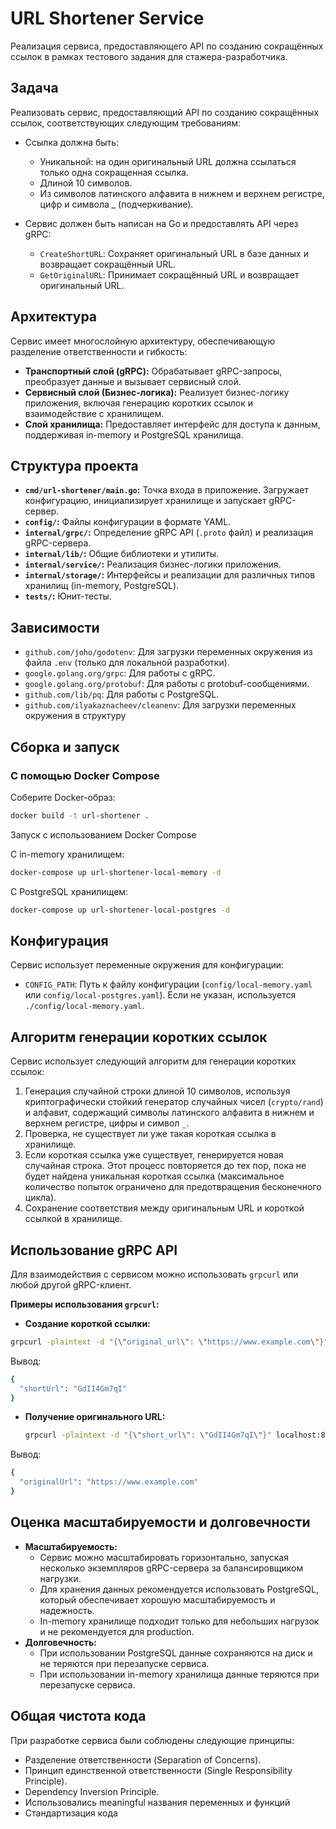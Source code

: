# URL Shortener Service

Реализация сервиса, предоставляющего API по созданию сокращённых ссылок в рамках тестового задания для стажера-разработчика.

## Задача

Реализовать сервис, предоставляющий API по созданию сокращённых ссылок, соответствующих следующим требованиям:

*   Ссылка должна быть:
    *   Уникальной: на один оригинальный URL должна ссылаться только одна сокращенная ссылка.
    *   Длиной 10 символов.
    *   Из символов латинского алфавита в нижнем и верхнем регистре, цифр и символа \_ (подчеркивание).

*   Сервис должен быть написан на Go и предоставлять API через gRPC:
    *   `CreateShortURL`: Сохраняет оригинальный URL в базе данных и возвращает сокращённый URL.
    *   `GetOriginalURL`: Принимает сокращённый URL и возвращает оригинальный URL.

## Архитектура

Сервис имеет многослойную архитектуру, обеспечивающую разделение ответственности и гибкость:

*   **Транспортный слой (gRPC):** Обрабатывает gRPC-запросы, преобразует данные и вызывает сервисный слой.
*   **Сервисный слой (Бизнес-логика):** Реализует бизнес-логику приложения, включая генерацию коротких ссылок и взаимодействие с хранилищем.
*   **Слой хранилища:** Предоставляет интерфейс для доступа к данным, поддерживая in-memory и PostgreSQL хранилища.

## Структура проекта

*   **`cmd/url-shortener/main.go`:** Точка входа в приложение. Загружает конфигурацию, инициализирует хранилище и запускает gRPC-сервер.
*   **`config/`:** Файлы конфигурации в формате YAML.
*   **`internal/grpc/`:** Определение gRPC API (`.proto` файл) и реализация gRPC-сервера.
*   **`internal/lib/`:** Общие библиотеки и утилиты.
*   **`internal/service/`:** Реализация бизнес-логики приложения.
*   **`internal/storage/`:** Интерфейсы и реализации для различных типов хранилищ (in-memory, PostgreSQL).
*   **`tests/`:** Юнит-тесты.

## Зависимости

*   `github.com/joho/godotenv`: Для загрузки переменных окружения из файла `.env` (только для локальной разработки).
*   `google.golang.org/grpc`: Для работы с gRPC.
*   `google.golang.org/protobuf`: Для работы с protobuf-сообщениями.
*   `github.com/lib/pq`: Для работы с PostgreSQL.
*   `github.com/ilyakaznacheev/cleanenv`: Для загрузки переменных окружения в структуру

## Сборка и запуск


### С помощью Docker Compose

Соберите Docker-образ:

```bash
docker build -t url-shortener .
```
Запуск с использованием Docker Compose

С in-memory хранилищем:

```bash
docker-compose up url-shortener-local-memory -d
```

С PostgreSQL хранилищем:
```bash
docker-compose up url-shortener-local-postgres -d
```
## Конфигурация

Сервис использует переменные окружения для конфигурации:

*   `CONFIG_PATH`: Путь к файлу конфигурации (`config/local-memory.yaml` или `config/local-postgres.yaml`). Если не указан, используется `./config/local-memory.yaml`.

## Алгоритм генерации коротких ссылок

Сервис использует следующий алгоритм для генерации коротких ссылок:

1.  Генерация случайной строки длиной 10 символов, используя криптографически стойкий генератор случайных чисел (`crypto/rand`) и алфавит, содержащий символы латинского алфавита в нижнем и верхнем регистре, цифры и символ `_`.
2.  Проверка, не существует ли уже такая короткая ссылка в хранилище.
3.  Если короткая ссылка уже существует, генерируется новая случайная строка. Этот процесс повторяется до тех пор, пока не будет найдена уникальная короткая ссылка (максимальное количество попыток ограничено для предотвращения бесконечного цикла).
4.  Сохранение соответствия между оригинальным URL и короткой ссылкой в хранилище.

## Использование gRPC API

Для взаимодействия с сервисом можно использовать `grpcurl` или любой другой gRPC-клиент.

**Примеры использования `grpcurl`:**

*   **Создание короткой ссылки:**

```bash
grpcurl -plaintext -d "{\"original_url\": \"https://www.example.com\"}" localhost:8082 url_shortener.URLShortener.CreateShortURL
```
Вывод:
```bash
{
  "shortUrl": "GdII4Gm7qI"
}
```

*   **Получение оригинального URL:**

    ```bash
    grpcurl -plaintext -d "{\"short_url\": \"GdII4Gm7qI\"}" localhost:8082 url_shortener.URLShortener.GetOriginalURL
    ```
Вывод:
```bash
{
  "originalUrl": "https://www.example.com"
}
```

## Оценка масштабируемости и долговечности

*   **Масштабируемость:**
    *   Сервис можно масштабировать горизонтально, запуская несколько экземпляров gRPC-сервера за балансировщиком нагрузки.
    *   Для хранения данных рекомендуется использовать PostgreSQL, который обеспечивает хорошую масштабируемость и надежность.
    *   In-memory хранилище подходит только для небольших нагрузок и не рекомендуется для production.
*   **Долговечность:**
    *   При использовании PostgreSQL данные сохраняются на диск и не теряются при перезапуске сервиса.
    *   При использовании in-memory хранилища данные теряются при перезапуске сервиса.

## Общая чистота кода

При разработке сервиса были соблюдены следующие принципы:

*   Разделение ответственности (Separation of Concerns).
*   Принцип единственной ответственности (Single Responsibility Principle).
*   Dependency Inversion Principle.
*   Использовались meaningful названия переменных и функций
*   Стандартизация кода

